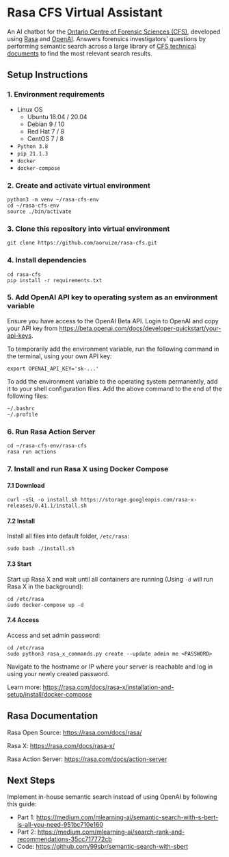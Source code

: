 # Rasa CFS Virtual Assistant

An AI chatbot for the [Ontario Centre of Forensic Sciences (CFS)](https://www.mcscs.jus.gov.on.ca/english/centre_forensic/CFS_intro.html), developed using [Rasa](https://rasa.com) and [OpenAI](https://beta.openai.com). Answers forensics investigators' questions by performing semantic search across a large library of [CFS technical documents](https://www.mcscs.jus.gov.on.ca/english/centre_forensic/InformationforInvestigatorsSubmitters/TechnicalInformationSheets/CFS_tech_sheets.html) to find the most relevant search results.

## Setup Instructions

### 1. Environment requirements

- Linux OS
    - Ubuntu 18.04 / 20.04
    - Debian 9 / 10
    - Red Hat 7 / 8
    - CentOS 7 / 8
- `Python 3.8`
- `pip 21.1.3`
- `docker`
- `docker-compose`


### 2. Create and activate virtual environment

    python3 -m venv ~/rasa-cfs-env
    cd ~/rasa-cfs-env
    source ./bin/activate


### 3. Clone this repository into virtual environment
    
    git clone https://github.com/aoruize/rasa-cfs.git


### 4. Install dependencies

    cd rasa-cfs
    pip install -r requirements.txt


### 5. Add OpenAI API key to operating system as an environment variable 

Ensure you have access to the OpenAI Beta API. Login to OpenAI and copy your API key from https://beta.openai.com/docs/developer-quickstart/your-api-keys. 

To temporarily add the environment variable, run the following command in the terminal, using your own API key: 

    export OPENAI_API_KEY='sk-...'

To add the environment variable to the operating system permanently, add it to your shell configuration files. Add the above command to the end of the following files:

    ~/.bashrc
    ~/.profile


### 6. Run Rasa Action Server 

    cd ~/rasa-cfs-env/rasa-cfs
    rasa run actions


### 7. Install and run Rasa X using Docker Compose

#### 7.1  Download
    
    curl -sSL -o install.sh https://storage.googleapis.com/rasa-x-releases/0.41.1/install.sh
    

#### 7.2  Install
Install all files into default folder, `/etc/rasa`:

    sudo bash ./install.sh 


#### 7.3  Start
Start up Rasa X and wait until all containers are running (Using `-d` will run Rasa X in the background):

    cd /etc/rasa
    sudo docker-compose up -d


#### 7.4  Access
Access and set admin password:

    cd /etc/rasa
    sudo python3 rasa_x_commands.py create --update admin me <PASSWORD>

Navigate to the hostname or IP where your server is reachable and log in using your newly created password.

Learn more: https://rasa.com/docs/rasa-x/installation-and-setup/install/docker-compose


## Rasa Documentation

Rasa Open Source: https://rasa.com/docs/rasa/

Rasa X: https://rasa.com/docs/rasa-x/

Rasa Action Server: https://rasa.com/docs/action-server


## Next Steps

Implement in-house semantic search instead of using OpenAI by following this guide:

- Part 1: https://medium.com/mlearning-ai/semantic-search-with-s-bert-is-all-you-need-951bc710e160
- Part 2: https://medium.com/mlearning-ai/search-rank-and-recommendations-35cc717772cb
- Code: https://github.com/99sbr/semantic-search-with-sbert 